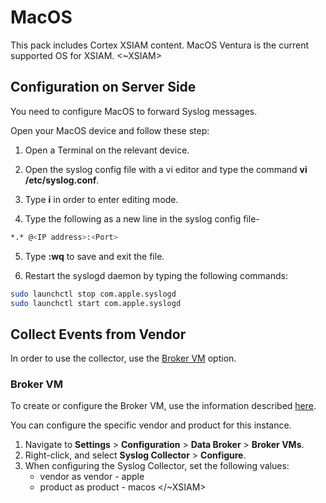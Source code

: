 # MacOS

This pack includes Cortex XSIAM content. 
MacOS Ventura is the current supported OS for XSIAM.
<~XSIAM>

## Configuration on Server Side

You need to configure MacOS to forward Syslog messages.

Open your MacOS device and follow these step:

1. Open a Terminal on the relevant device.
2. Open the syslog config file with a vi editor and type the command **vi /etc/syslog.conf**.

3. Type **i** in order to enter editing mode.
4. Type the following as a new line in the syslog config file- 

```bash
*.* @<IP address>:<Port>
```

5. Type **:wq** to save and exit the file.

6. Restart the syslogd daemon by typing the following commands:

```bash
sudo launchctl stop com.apple.syslogd
sudo launchctl start com.apple.syslogd
```

## Collect Events from Vendor

In order to use the collector, use the [Broker VM](#broker-vm) option.

### Broker VM

To create or configure the Broker VM, use the information described [here](https://docs-cortex.paloaltonetworks.com/r/Cortex-XDR/Cortex-XDR-Pro-Administrator-Guide/Configure-the-Broker-VM).

You can configure the specific vendor and product for this instance.

1. Navigate to **Settings** > **Configuration** > **Data Broker** > **Broker VMs**. 
2. Right-click, and select **Syslog Collector** > **Configure**.
3. When configuring the Syslog Collector, set the following values:
   - vendor as vendor - apple
   - product as product - macos
</~XSIAM>
